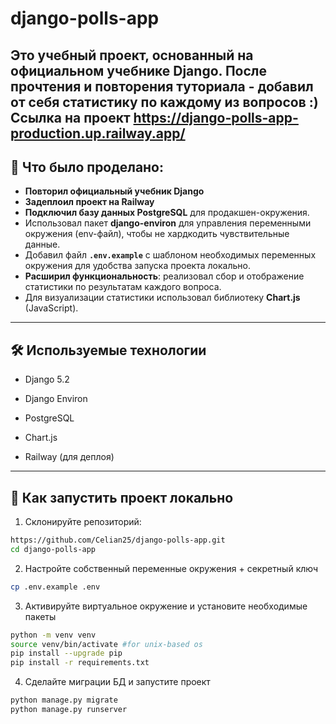 # django-polls-app

Это учебный проект, основанный на официальном учебнике Django. После прочтения и повторения туториала - добавил от себя статистику по каждому из вопросов :)
Ссылка на проект **https://django-polls-app-production.up.railway.app/**
---

## 🔧 Что было проделано:

- **Повторил официальный учебник Django** 
- **Задеплоил проект на Railway** 
- **Подключил базу данных PostgreSQL** для продакшен-окружения.
- Использовал пакет **django-environ** для управления переменными окружения (env-файл), чтобы не хардкодить чувствительные данные.
- Добавил файл **`.env.example`** с шаблоном необходимых переменных окружения для удобства запуска проекта локально.
- **Расширил функциональность**: реализовал сбор и отображение статистики по результатам каждого вопроса.
- Для визуализации статистики использовал библиотеку **Chart.js** (JavaScript).

---
## 🛠 Используемые технологии 
- Django 5.2

- Django Environ

- PostgreSQL

- Chart.js

- Railway (для деплоя)
---

## 🚀 Как запустить проект локально

1. Склонируйте репозиторий:

```bash
https://github.com/Celian25/django-polls-app.git
cd django-polls-app
```
2. Настройте собственный переменные окружения + секретный ключ
```bash
cp .env.example .env
```

3. Активируйте виртуальное окружение и установите необходимые пакеты
```bash
python -m venv venv
source venv/bin/activate #for unix-based os
pip install --upgrade pip
pip install -r requirements.txt
```
4. Сделайте миграции БД и запустите проект
```bash
python manage.py migrate
python manage.py runserver
```